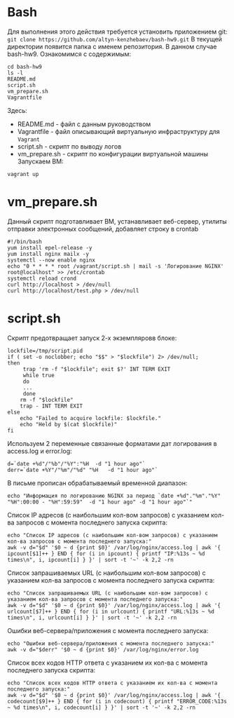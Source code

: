 # Bash
Для выполнения этого действия требуется установить приложением git:
`git clone https://github.com/altyn-kenzhebaev/bash-hw9.git`
В текущей директории появится папка с именем репозитория. В данном случае bash-hw9. Ознакомимся с содержимым:
```
cd bash-hw9
ls -l
README.md 
script.sh 
vm_prepare.sh
Vagrantfile  
```
Здесь:
- README.md - файл с данным руководством
- Vagrantfile - файл описывающий виртуальную инфраструктуру для `Vagrant`
- script.sh - скрипт по выводу логов
- vm_prepare.sh - скрипт по конфигурации виртуальной машины
Запускаем ВМ:
```
vagrant up
```
# vm_prepare.sh
Данный скрипт подготавливает ВМ, устанавливает веб-сервер, утилиты отправки электронных сообщений, добавляет строку в crontab
```
#!/bin/bash
yum install epel-release -y
yum install nginx mailx -y
systemctl --now enable nginx
echo "0 * * * * root /vagrant/script.sh | mail -s 'Логирование NGINX' root@localhost" >> /etc/crontab
systemctl reload crond
curl http://localhost > /dev/null
curl http://localhost/test.php > /dev/null
```
# script.sh
Скрипт предотвращает запуск 2-х экземпляровв блоке:
```
lockfile=/tmp/script.pid
if ( set -o noclobber; echo "$$" > "$lockfile") 2> /dev/null; 
then
     trap 'rm -f "$lockfile"; exit $?' INT TERM EXIT
     while true
     do
     ...
     done
    rm -f "$lockfile"
    trap - INT TERM EXIT
else
    echo "Failed to acquire lockfile: $lockfile."
    echo "Held by $(cat $lockfile)"
fi
```
Используем 2 переменные связанные форматами дат логирования в access.log и error.log:
```
d=`date +%d"/"%b"/"%Y":"%H  -d "1 hour ago"`
derr=`date +%Y"/"%m"/"%d" "%H   -d "1 hour ago"`
```
В письме прописан обрабатываемый временной диапазон:
```
echo "Информация по логированию NGINX за период `date +%d"."%m"."%Y" "%H":00:00 - "%H":59:59"  -d "1 hour ago" -d "1 hour ago"`"
```
Список IP адресов (с наибольшим кол-вом запросов) с указанием кол-ва запросов c момента последнего запуска скрипта:
```
echo "Список IP адресов (с наибольшим кол-вом запросов) с указанием кол-ва запросов c момента последнего запуска:"
awk -v d="$d" '$0 ~ d {print $0}' /var/log/nginx/access.log | awk '{ ipcount[$1]++ } END { for (i in ipcount) { printf "IP:%13s ~ %d times\n", i, ipcount[i] } }' | sort -t '~' -k 2,2 -rn
```
Список запрашиваемых URL (с наибольшим кол-вом запросов) с указанием кол-ва запросов c момента последнего запуска скрипта:
```
echo "Список запрашиваемых URL (с наибольшим кол-вом запросов) с указанием кол-ва запросов c момента последнего запуска:"
awk -v d="$d" '$0 ~ d {print $0}' /var/log/nginx/access.log | awk '{ urlcount[$7]++ } END { for (i in urlcount) { printf "URL:%13s ~ %d times\n", i, urlcount[i] } }' | sort -t '~' -k 2,2 -rn

```
Ошибки веб-сервера/приложения c момента последнего запуска:
```
echo "Ошибки веб-сервера/приложения c момента последнего запуска:"
awk -v d="$derr" '$0 ~ d {print $0}' /var/log/nginx/error.log 
```
Список всех кодов HTTP ответа с указанием их кол-ва с момента последнего запуска скрипта:
```
echo "Список всех кодов HTTP ответа с указанием их кол-ва с момента последнего запуска:"
awk -v d="$d" '$0 ~ d {print $0}' /var/log/nginx/access.log | awk '{ codecount[$9]++ } END { for (i in codecount) { printf "ERROR_CODE:%13s ~ %d times\n", i, codecount[i] } }' | sort -t '~' -k 2,2 -rn
```